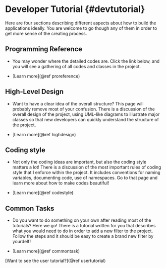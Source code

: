 Developer Tutorial  {#devtutorial}
===========

Here are four sections describing different aspects about how to build
the applications ideally. You are welcome to go though any of them in
order to get more sense of the creating process.

## Programming Reference

- You may wonder where the detailed codes are. Click the link below, and you
will see a gathering of all codes and classes in the project.

- [Learn more](@ref proreference)

## High-Level Design

- Want to have a clear idea of the overall structure? This page will probably
remove most of your confusion. There is a discussion of the overall design of
the project, using UML-like diagrams to illustrate major classes so that new
developers can quickly understand the structure of the project.

- [Learn more](@ref highdesign)

## Coding style

- Not only the coding ideas are important, but also the coding style matters a
lot! There is a discussion of the most important rules of coding style
that I enforce within the project. It includes conventions for naming
variables, documenting code, use of namespaces. Go to that page and learn more
about how to make codes beautiful!

- [Learn more](@ref codestyle)

## Common Tasks

- Do you want to do something on your own after reading most of the tutorials?
Here we go! There is a tutorial written for you that describes what you would
need to do in order to add a new filter to the project. Follow the steps and it
should be easy to create a brand new filter by yourdelf!

- [Learn more](@ref commontask)


[Want to see the user tutorial?](@ref usertutorial)
